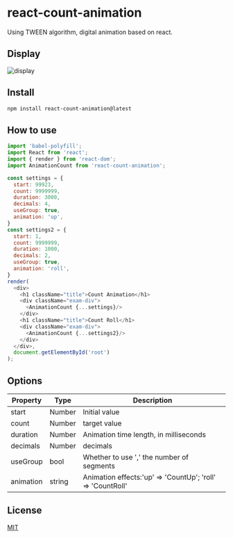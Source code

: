 # react-count-animation
Using TWEEN algorithm, digital animation based on react.

## Display
![display](http://obukb5fdy.bkt.clouddn.com/countanimation.gif)

## Install
```markdown
npm install react-count-animation@latest
```

## How to use
```js
import 'babel-polyfill';
import React from 'react';
import { render } from 'react-dom';
import AnimationCount from 'react-count-animation';

const settings = {
  start: 99923,
  count: 9999999,
  duration: 3000,
  decimals: 4,
  useGroup: true,
  animation: 'up',
}
const settings2 = {
  start: 1,
  count: 9999999,
  duration: 1000,
  decimals: 2,
  useGroup: true,
  animation: 'roll',
}
render(
  <div>
    <h1 className="title">Count Animation</h1>
    <div className="exam-div">
      <AnimationCount {...settings}/>
    </div>
    <h1 className="title">Count Roll</h1>
    <div className="exam-div">
      <AnimationCount {...settings2}/>
    </div>
  </div>,
  document.getElementById('root')
);
```

## Options
Property           | Type                  | Description
-------------      | -------------        | -------------
start                 | Number             | Initial value
count               | Number             | target value
duration           | Number             | Animation time length, in milliseconds
decimals          | Number             | decimals
useGroup         | bool                  |  Whether to use ',' the number of segments
animation         | string                |  Animation effects:'up' => 'CountUp'; 'roll' => 'CountRoll'

## License

[MIT](https://github.com/IceEnd/react-count-animation/blob/master/LICENSE)
